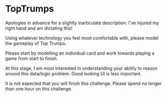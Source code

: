 # TopTrumps

Apologies in advance for a slightly inarticulate description. I've injured my right hand and am dictating this!

Using whatever technology you feel most comfortable with, please model the gameplay of Top Trumps.

Please start by modelling an individual card and work towards playing a game from start to finish. 

At this stage, I am most interested in understanding your ability to reason around this data/logic problem. Good looking UI is less important.

It is not expected that you will finish this challenge. Please spend no longer than one hour on this challenge.
